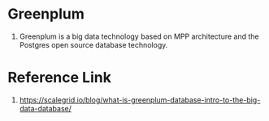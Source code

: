 # Greenplum
1. Greenplum is a big data technology based on MPP architecture and the Postgres open source database technology.

# Reference Link
1. https://scalegrid.io/blog/what-is-greenplum-database-intro-to-the-big-data-database/
